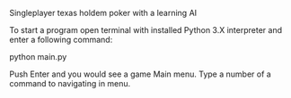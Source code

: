 Singleplayer texas holdem poker with a learning AI

To start a program open terminal with installed Python 3.X interpreter and enter a following command:

python main.py

Push Enter and you would see a game Main menu. Type a number of a command to navigating in menu. 
